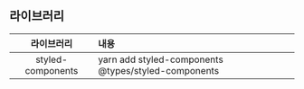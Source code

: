 ## 라이브러리 

|라이브러리|내용|
|:--:|:--|
|styled-components|yarn add styled-components @types/styled-components|